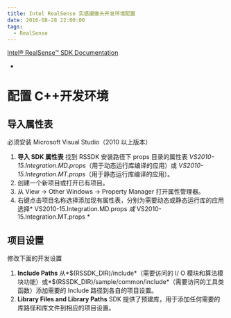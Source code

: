 ```yaml
---
title: Intel RealSense 实感摄像头开发环境配置
date: 2016-08-28 22:00:00
tags:
  - RealSense
---
```


[Intel® RealSense™ SDK Documentation](https://software.intel.com/sites/landingpage/realsense/camera-sdk/v1.1/documentation/html/index.html)

- <!--more-->

# 配置 C++开发环境

## 导入属性表

必须安装 Microsoft Visual Studio（2010 以上版本）

1. **导入 SDK 属性表** 找到 RSSDK 安装路径下 props 目录的属性表 _VS2010-15.Integration.MD.props_（用于动态运行库编译的应用）或 _VS2010-15.Integration.MT.props_（用于静态运行库编译的应用）。
2. 创建一个新项目或打开已有项目。
3. 从 View → Other Windows → Property Manager 打开属性管理器。
4. 右键点击项目名称选择添加现有属性表，分别为需要动态或静态运行库的应用选择* VS2010-15.Integration.MD.props *或* VS2010-15.Integration.MT.props *

## 项目设置

修改下面的开发设置

1. **Include Paths** 从*\$(RSSDK_DIR)/include*（需要访问的 I/ O 模块和算法模块功能）或*\$(RSSDK_DIR)/sample/common/include*（需要访问的工具类函数）添加需要的 Include 路径到各自的项目设置。
2. **Library Files and Library Paths** SDK 提供了预建库，用于添加任何需要的库路径和库文件到相应的项目设置。
